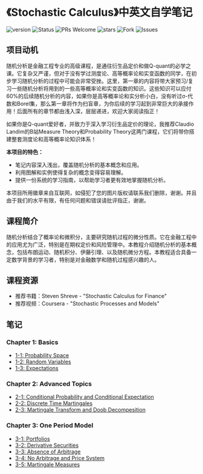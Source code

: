 # 《Stochastic Calculus》中英文自学笔记

![version](https://img.shields.io/badge/version-1.0-blue)
![Status](https://img.shields.io/badge/Status-building-brightgreen)
![PRs Welcome](https://img.shields.io/badge/PRs-welcome-brightgreen.svg)
![stars](https://img.shields.io/github/stars/PlusYoung/stochastic-calculus)
![Fork](https://img.shields.io/github/forks/PlusYoung/stochastic-calculus)
![Issues](https://img.shields.io/github/issues/PlusYoung/stochastic-calculus)

## 项目动机

随机分析是金融工程专业的高级课程，是通往衍生品定价和做Q-quant的必学之课。它复杂又严谨，但对于没有学过测度论、高等概率论和实变函数的同学，在初步学习随机分析的过程中可能会非常受挫。这里，第一章的内容将带大家预习/复习一些随机分析将用到的一些高等概率论和实变函数的知识。这些知识可以应付60%的后续随机分析的内容，如果你是高等概率论和实分析小白，没有听过σ-代数和Borel集，那么第一章将作为扫盲章，为你后续的学习起到非常巨大的承接作用！后面所有的章节都由浅入深，层层递进，欢迎大家阅读指正！


如果你是Q-quant爱好者，并致力于深入学习衍生品定价的理论，我推荐Claudio Landim的B站Measure Theory和Probability Theory这两门课程，它们将带你搭建整套测度论和高等概率论知识体系！

**本项目的特色：**

- 笔记内容深入浅出，覆盖随机分析的基本概念和应用。
- 利用图解和实例使得复杂的概念变得容易理解。
- 提供一份系统的学习指南，以帮助学习者更有效地掌握随机分析。

本项目所用徽章来自互联网，如侵犯了您的图片版权请联系我们删除，谢谢。并且由于我们的水平有限，有任何问题和错误请批评指正，谢谢。

## 课程简介

随机分析结合了概率论和微积分，主要研究随机过程的微分性质。它在金融工程中的应用尤为广泛，特别是在期权定价和风险管理中。本教程介绍随机分析的基本概念，包括布朗运动、随机积分、伊藤引理、以及随机微分方程。本教程适合具备一定数学背景的学习者，特别是对金融数学和随机过程感兴趣的人。

## 课程资源

- 推荐书籍：Steven Shreve - "Stochastic Calculus for Finance"
- 推荐视频：Coursera - "Stochastic Processes and Models"

## 笔记

### Chapter 1: Basics
- [1-1: Probability Space](https://github.com/PlusYoung/stochastic-calculus/blob/main/chapter1.pdf)
- [1-2: Random Variables](https://github.com/PlusYoung/stochastic-calculus/blob/main/chapter1.pdf)
- [1-3: Expectations](https://github.com/PlusYoung/stochastic-calculus/blob/main/chapter1.pdf)

### Chapter 2: Advanced Topics
- [2-1: Conditional Probability and Conditional Expectation](https://github.com/PlusYoung/stochastic-calculus/blob/main/chapter2-1.pdf)
- [2-2: Discrete Time Martingales](https://github.com/PlusYoung/stochastic-calculus/blob/main/chapter2-2.pdf)
- [2-3: Martingale Transform and Doob Decompesition](https://github.com/PlusYoung/stochastic-calculus/blob/main/chapter2-3.pdf)


### Chapter 3: One Period Model

- [3-1: Portfolios](https://github.com/PlusYoung/stochastic-calculus/blob/main/chapter3-1-2.pdf)
- [3-2: Derivative Securities](https://github.com/PlusYoung/stochastic-calculus/blob/main/chapter3-1-2.pdf)
- [3-3: Absence of Arbitrage](https://github.com/PlusYoung/stochastic-calculus/blob/main/chapter3-3-4.pdf)
- [3-4: No Arbitrage and Price System](https://github.com/PlusYoung/stochastic-calculus/blob/main/chapter3-3-4.pdf)
- [3-5: Martingale Measures](https://github.com/PlusYoung/stochastic-calculus/blob/main/chapter3-5.pdf)



